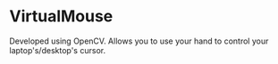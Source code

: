 # VirtualMouse


Developed using OpenCV. Allows you to use your hand to control your laptop's/desktop's cursor.
